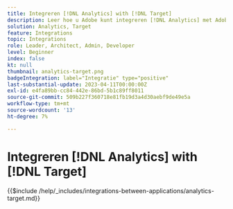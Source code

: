 ```yaml
---
title: Integreren [!DNL Analytics] with [!DNL Target]
description: Leer hoe u Adobe kunt integreren [!DNL Analytics] met Adobe Target.
solution: Analytics, Target
feature: Integrations
topic: Integrations
role: Leader, Architect, Admin, Developer
level: Beginner
index: false
kt: null
thumbnail: analytics-target.png
badgeIntegration: label="Integratie" type="positive"
last-substantial-update: 2023-04-11T00:00:00Z
exl-id: e4fa89bb-cc84-442e-86bd-5b1c89ff8011
source-git-commit: 509b227f360718e81fb19d3a4d30aebf9de49e5a
workflow-type: tm+mt
source-wordcount: '13'
ht-degree: 7%

---
```


# Integreren [!DNL Analytics] with [!DNL Target]

{{$include /help/_includes/integrations-between-applications/analytics-target.md}}
